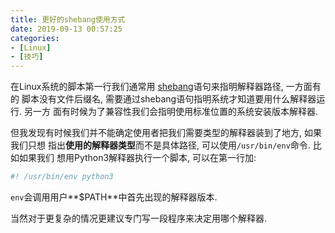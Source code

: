 ```yaml
---
title: 更好的shebang使用方式
date: 2019-09-13 00:57:25
categories:
- [Linux]
- [技巧]
---
```


在Linux系统的脚本第一行我们通常用
[shebang](https://zh.wikipedia.org/wiki/Shebang)语句来指明解释器路径, 一方面有的
脚本没有文件后缀名, 需要通过shebang语句指明系统才知道要用什么解释器运行. 另一方
面有时候为了兼容性我们会指明使用标准位置的系统安装版本解释器.

但我发现有时候我们并不能确定使用者把我们需要类型的解释器装到了地方, 如果我们只想
指出**使用的解释器类型**而不是具体路径, 可以使用`/usr/bin/env`命令. 比如如果我们
想用Python3解释器执行一个脚本, 可以在第一行加:

```python
#! /usr/bin/env python3
```

`env`会调用用户**$PATH**中首先出现的解释器版本.

当然对于更复杂的情况更建议专门写一段程序来决定用哪个解释器.